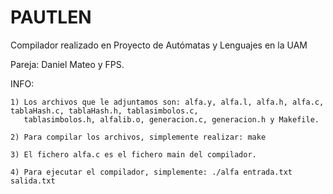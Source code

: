 # PAUTLEN
Compilador realizado en Proyecto de Autómatas y Lenguajes en la UAM
 
Pareja: Daniel Mateo y FPS.  

INFO:  

	1) Los archivos que le adjuntamos son: alfa.y, alfa.l, alfa.h, alfa.c, tablaHash.c, tablaHash.h, tablasimbolos.c, 
	   tablasimbolos.h, alfalib.o, generacion.c, generacion.h y Makefile.
	   
	2) Para compilar los archivos, simplemente realizar: make
	
	3) El fichero alfa.c es el fichero main del compilador.
	
	4) Para ejecutar el compilador, simplemente: ./alfa entrada.txt salida.txt
